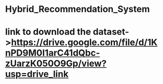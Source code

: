 # Hybrid_Recommendation_System
# link to download the dataset->https://drive.google.com/file/d/1KnPD9M0I1arC41dQbc-zUarzK050O9Gp/view?usp=drive_link